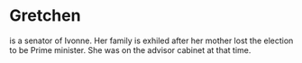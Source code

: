 # Gretchen

 is a senator of Ivonne. Her family is exhiled after her mother lost the election to be Prime minister. She was on the advisor cabinet at that time.

